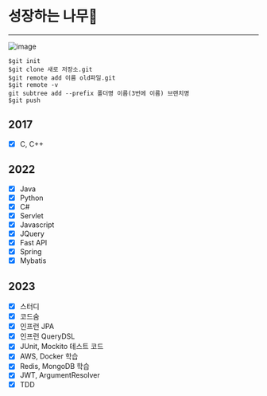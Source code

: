 # 성장하는 나무:deciduous_tree:
---

![image](https://github.com/KMGeon/Tree/assets/103854287/016c98e4-d100-48a9-9595-838a1f31038c)


```git
$git init
$git clone 새로 저장소.git
$git remote add 이름 old파일.git
$git remote -v
git subtree add --prefix 폴더명 이름(3번에 이름) 브랜치명
$git push
```

## 2017

- [x] C, C++

## 2022
- [x] Java
- [x] Python
- [x] C#
- [x] Servlet
- [x] Javascript
- [x] JQuery
- [x] Fast API
- [x] Spring
- [x] Mybatis 

## 2023
- [x] 스터디
- [x] 코드숨
- [x] 인프런 JPA
- [x] 인프런 QueryDSL
- [x] JUnit, Mockito 테스트 코드
- [x] AWS, Docker 학습
- [x] Redis, MongoDB 학습
- [x] JWT, ArgumentResolver
- [x] TDD
